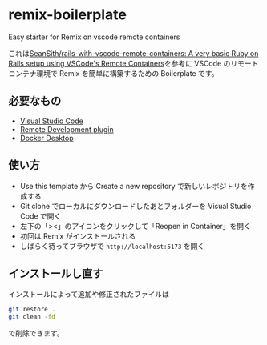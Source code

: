 # remix-boilerplate

Easy starter for Remix on vscode remote containers

これは[SeanSith/rails-with-vscode-remote-containers: A very basic Ruby on Rails setup using VSCode's Remote Containers](https://github.com/SeanSith/rails-with-vscode-remote-containers)を参考に VSCode のリモートコンテナ環境で Remix を簡単に構築するための Boilerplate です。

## 必要なもの

- [Visual Studio Code](https://code.visualstudio.com/download)
- [Remote Development plugin](https://marketplace.visualstudio.com/items?itemName=ms-vscode-remote.vscode-remote-extensionpack)
- [Docker Desktop](https://www.docker.com/products/docker-desktop/)

## 使い方

- Use this template から Create a new repository で新しいレポジトリを作成する
- Git clone でローカルにダウンロードしたあとフォルダーを Visual Studio Code で開く
- 左下の「><」のアイコンをクリックして「Reopen in Container」を開く
- 初回は Remix がインストールされる
- しばらく待ってブラウザで `http://localhost:5173` を開く

## インストールし直す

インストールによって追加や修正されたファイルは

```sh
git restore .
git clean -fd
```

で削除できます。

